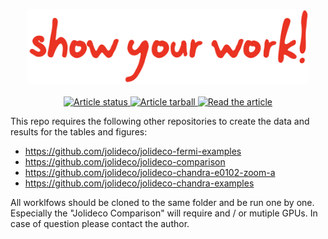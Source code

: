 <p align="center">
<a href="https://github.com/showyourwork/showyourwork">
<img width = "450" src="https://raw.githubusercontent.com/showyourwork/.github/main/images/showyourwork.png" alt="showyourwork"/>
</a>
<br>
<br>
<a href="https://github.com/adonath/jolideco-paper/actions/workflows/build.yml">
<img src="https://github.com/adonath/jolideco-paper/actions/workflows/build.yml/badge.svg?branch=main" alt="Article status"/>
</a>
<a href="https://github.com/adonath/jolideco-paper/raw/main-pdf/arxiv.tar.gz">
<img src="https://img.shields.io/badge/article-tarball-blue.svg?style=flat" alt="Article tarball"/>
</a>
<a href="https://github.com/adonath/jolideco-paper/raw/main-pdf/ms.pdf">
<img src="https://img.shields.io/badge/article-pdf-blue.svg?style=flat" alt="Read the article"/>
</a>
</p>

This repo requires the following other repositories to create the data and results for the tables and figures:

- https://github.com/jolideco/jolideco-fermi-examples
- https://github.com/jolideco/jolideco-comparison
- https://github.com/jolideco/jolideco-chandra-e0102-zoom-a
- https://github.com/jolideco/jolideco-chandra-examples

All worklfows should be cloned to the same folder and be run one by one. Especially the "Jolideco Comparison" will require and / or mutiple GPUs. In case of question please contact the author. 

